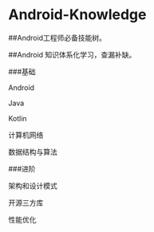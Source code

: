 # Android-Knowledge

##Android工程师必备技能树。

##Android 知识体系化学习，查漏补缺。



###基础

Android

Java

Kotlin

计算机网络

数据结构与算法

###进阶

架构和设计模式

开源三方库

性能优化